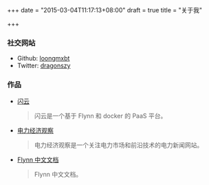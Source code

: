 +++
date = "2015-03-04T11:17:13+08:00"
draft = true
title = "关于我"

+++

### 社交网站

* Github: [loongmxbt](https://github.com/loongmxbt)
* Twitter: [dragonszy](https://twitter.com/dragonszy)

### 作品

* [闪云](http://www.elecomy.com)
  > 闪云是一个基于 Flynn 和 docker 的 PaaS 平台。
* [电力经济观察](http://www.eleconomy.com)
  > 电力经济观察是一个关注电力市场和前沿技术的电力新闻网站。
* [Flynn 中文文档](https://github.com/loongmxbt/Flynn-Docs-zh-CN)
  > Flynn 中文文档。


